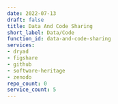 ```yaml
---
date: 2022-07-13
draft: false
title: Data And Code Sharing
short_label: Data/Code
function_id: data-and-code-sharing
services:
- dryad
- figshare
- github
- software-heritage
- zenodo
repo_count: 0
service_count: 5
---
```



